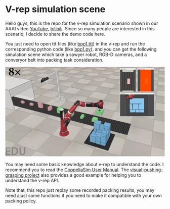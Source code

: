 # V-rep simulation scene
Hello guys, this is the repo for the v-rep simulation scenario shown in our AAAI video [YouTube](https://www.youtube.com/watch?v=hBzZA_21G3M&t=6s), [bilibili](https://www.bilibili.com/video/BV1st4y1H7kU/?vd_source=b1e4277847248c95062cf16ab3b58e73). Since so many people are interested in this scenario, I decide to share the demo code here. 

You just need to open ttt files (like [bpp1.ttt](bpp1.ttt)) in the v-rep and run the corresponding python code (like [bpp1.py](bpp1.py)), 
and you can get the following simulation scene which take a sawyer robot, RGB-D cameras, and a converyor belt into packing task consideration.

![IR-BPP](images/packing.png)

You may need some basic knowledge about v-rep to understand the code. I recommend you to read the [CoppeliaSim User Manual](https://www.coppeliarobotics.com/helpFiles/). The [visual-pushing-grasping project](https://github.com/andyzeng/visual-pushing-grasping) also provides a good example for helping you to understand the v-rep API.

Note that, this repo just replay some recorded packing results, you may need ajust some functions if you need to make it compatible with your own packing policy.